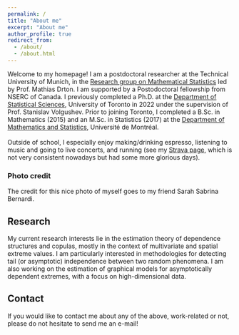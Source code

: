 ```yaml
---
permalink: /
title: "About me"
excerpt: "About me"
author_profile: true
redirect_from: 
  - /about/
  - /about.html
---
```


<!---
Welcome to my homepage! I am a Ph.D. candidate in the <a href="https://www.statistics.utoronto.ca/">Department of Statistical Sciences</a>, University of Toronto since September 2017, where I am supervised by Prof. Stanislav Volgushev. Prior to joining Toronto, I completed a B.Sc. in Mathematics and an M.Sc. in Statistics in the <a href="https://dms.umontreal.ca/">Department of Mathematics and Statistics</a>, Université de Montréal.
<br><br>
Outside of school, I especially enjoy making/drinking espresso and running (see my <a href="https://www.strava.com/athletes/30196526">Strava page</a>, which is not very consistent nowadays but had some more glorious days). I am also a huge music fan and have Spotify on many hours everyday (whether I am working or not).
-->

Welcome to my homepage! I am a postdoctoral researcher at the Technical University of Munich, in the <a href="https://www.math.cit.tum.de/statistics/startseite/">Research group on Mathematical Statistics</a> led by Prof. Mathias Drton. I am supported by a Postodoctoral fellowship from NSERC of Canada. I previously completed a Ph.D. at the <a href="https://www.statistics.utoronto.ca/">Department of Statistical Sciences</a>, University of Toronto in 2022 under the supervision of Prof. Stanislav Volgushev. Prior to joining Toronto, I completed a B.Sc. in Mathematics (2015) and an M.Sc. in Statistics (2017) at the <a href="https://dms.umontreal.ca/">Department of Mathematics and Statistics</a>, Université de Montréal.
<br><br>
Outside of school, I especially enjoy making/drinking espresso, listening to music and going to live concerts, and running (see my <a href="https://www.strava.com/athletes/30196526">Strava page</a>, which is not very consistent nowadays but had some more glorious days).

<h3>Photo credit</h3>
The credit for this nice photo of myself goes to my friend Sarah Sabrina Bernardi.

<h2>Research</h2>
My current research interests lie in the estimation theory of dependence structures and copulas, mostly in the context of multivariate and spatial extreme values. I am particularly interested in methodologies for detecting tail (or asymptotic) independence between two random phenomena. I am also working on the estimation of graphical models for asymptotically dependent extremes, with a focus on high-dimensional data.

<h2>Contact</h2>
If you would like to contact me about any of the above, work-related or not, please do not hesitate to send me an e-mail!
